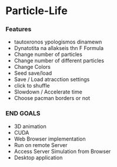 # Particle-Life

### Features
- tautoxronos ypologismos dinamewn
- Dynatotita na allakseis thn F Formula
- Change number of particles
- Change number of different particles
- Change Colors
- Seed save/load
- Save / Load atracction settings
- click to shuffle
- Slowdown / Accelerate time
- Choose pacman borders or not
  
 ### END GOALS
 - 3D animation
 -  CUDA
 -  Web Browser implementation
 -  Run on remote Server
 -  Access Server Simulation from Browser
 -  Desktop application
